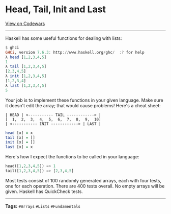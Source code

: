 # Head, Tail, Init and Last

[View on Codewars](https://www.codewars.com/kata/54592a5052756d5c5d0009c3/python)

---

Haskell has some useful functions for dealing with lists:

```haskell
$ ghci
GHCi, version 7.6.3: http://www.haskell.org/ghc/  :? for help
λ head [1,2,3,4,5]
1
λ tail [1,2,3,4,5]
[2,3,4,5]
λ init [1,2,3,4,5]
[1,2,3,4]
λ last [1,2,3,4,5]
5
```

Your job is to implement these functions in your given language. Make sure it doesn't edit the array; that would cause problems! Here's a cheat sheet:

```
| HEAD | <----------- TAIL ------------> |
[  1,  2,  3,  4,  5,  6,  7,  8,  9,  10]
| <----------- INIT ------------> | LAST |
```

```haskell
head [x] = x
tail [x] = []
init [x] = []
last [x] = x
```

Here's how I expect the functions to be called in your language:

```python
head([1,2,3,4,5]) => 1
tail([1,2,3,4,5]) => [2,3,4,5]
```

Most tests consist of 100 randomly generated arrays, each with four tests, one for each operation. There are 400 tests overall. No empty arrays will be given. Haskell has QuickCheck tests.

---

**Tags:** `#Arrays` `#Lists` `#Fundamentals`
